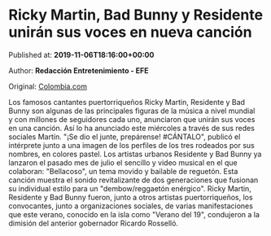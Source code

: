 
# Ricky Martin, Bad Bunny y Residente unirán sus voces en nueva canción

Published at: **2019-11-06T18:16:00+00:00**

Author: **Redacción Entretenimiento - EFE**

Original: [Colombia.com](https://www.colombia.com/musica/noticias/nueva-cancion-ricky-martin-bad-bunny-y-residente-246686)

Los famosos cantantes puertorriqueños Ricky Martin, Residente y Bad Bunny son algunas de las principales figuras de la música a nivel mundial y con millones de seguidores cada uno, anunciaron que unirán sus voces en una canción.
Así lo ha anunciado este miércoles a través de sus redes sociales Martín. "¡Se dio el junte, prepárense! #CÁNTALO", publicó el intérprete junto a una imagen de los perfiles de los tres rodeados por sus nombres, en colores pastel.
Los artistas urbanos Residente y Bad Bunny ya lanzaron el pasado mes de julio el sencillo y video musical en el que colaboran: "Bellacoso", un tema movido y bailable de reguetón. Esta canción muestra el sonido revitalizante de dos generaciones que fusionan su individual estilo para un "dembow/reggaetón enérgico".
Ricky Martin, Residente y Bad Bunny fueron, junto a otros artistas puertorriqueños, los convocantes, junto a organizaciones sociales, de varias manifestaciones que este verano, conocido en la isla como "Verano del 19", condujeron a la dimisión del anterior gobernador Ricardo Rosselló.
